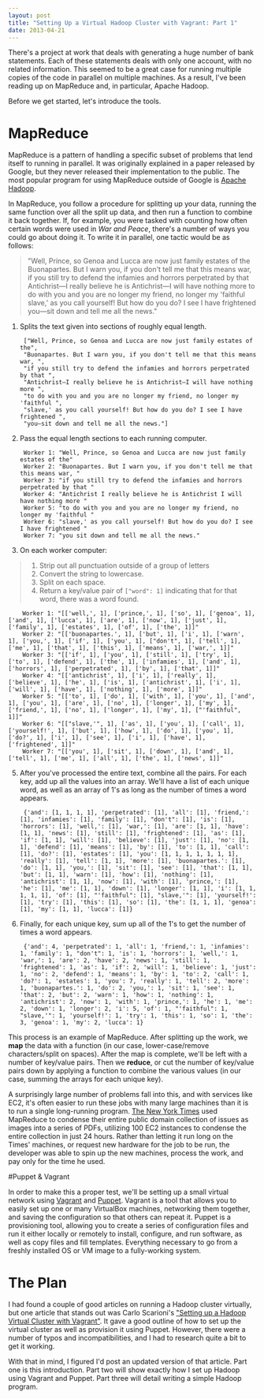 ```yaml
---
layout: post
title: "Setting Up a Virtual Hadoop Cluster with Vagrant: Part 1"
date: 2013-04-21
---
```


There's a project at work that deals with generating a huge number of bank statements. Each of these statements deals with only one account, with no related information. This seemed to be a great case for running multiple copies of the code in parallel on multiple machines. As a result, I've been reading up on MapReduce and, in particular, Apache Hadoop.

Before we get started, let's introduce the tools.

# MapReduce

MapReduce is a pattern of handling a specific subset of problems that lend itself to running in parallel. It was originally explained in a paper released by Google, but they never released their implementation to the public. The most popular program for using MapReduce outside of Google is [Apache Hadoop][hadoop]. 

In MapReduce, you follow a procedure for splitting up your data, running the same function over all the split up data, and then run a function to combine it back together. If, for example, you were tasked with counting how often certain words were used in *War and Peace*, there's a number of ways you could go about doing it. To write it in parallel, one tactic would be as follows:

> "Well, Prince, so Genoa and Lucca are now just family estates of the Buonapartes. But I warn you, if you don't tell me that this means war, if you still try to defend the infamies and horrors perpetrated by that Antichrist—I really believe he is Antichrist—I will have nothing more to do with you and you are no longer my friend, no longer my 'faithful slave,' as you call yourself! But how do you do? I see I have frightened you—sit down and tell me all the news."


1. Splits the text given into sections of roughly equal length. 

        ["Well, Prince, so Genoa and Lucca are now just family estates of the",  
        "Buonapartes. But I warn you, if you don't tell me that this means war, ",  
        "if you still try to defend the infamies and horrors perpetrated by that ",  
        "Antichrist—I really believe he is Antichrist—I will have nothing more ",  
        "to do with you and you are no longer my friend, no longer my 'faithful ",  
        "slave,' as you call yourself! But how do you do? I see I have frightened ",  
        "you—sit down and tell me all the news."]  

2. Pass the equal length sections to each running computer. 

        Worker 1: "Well, Prince, so Genoa and Lucca are now just family estates of the"  
        Worker 2: "Buonapartes. But I warn you, if you don't tell me that this means war, "  
        Worker 3: "if you still try to defend the infamies and horrors perpetrated by that "  
        Worker 4: "Antichrist I really believe he is Antichrist I will have nothing more "  
        Worker 5: "to do with you and you are no longer my friend, no longer my 'faithful "  
        Worker 6: "slave,' as you call yourself! But how do you do? I see I have frightened "  
        Worker 7: "you sit down and tell me all the news."  

3. On each worker computer:  
> 1. Strip out all punctuation outside of a group of letters   
> 2. Convert the string to lowercase.  
> 3. Split on each space.   
> 4. Return a key/value pair of `["word": 1]` indicating that for that word, there was a word found.

        Worker 1: "[['well,', 1], ['prince,', 1], ['so', 1], ['genoa', 1], ['and', 1], ['lucca', 1], ['are', 1], ['now', 1], ['just', 1], ['family', 1], ['estates', 1], ['of', 1], ['the', 1]]"  
        Worker 2: "[['buonapartes.', 1], ['but', 1], ['i', 1], ['warn', 1], ['you,', 1], ['if', 1], ['you', 1], ["don't", 1], ['tell', 1], ['me', 1], ['that', 1], ['this', 1], ['means', 1], ['war,', 1]]"  
        Worker 3: "[['if', 1], ['you', 1], ['still', 1], ['try', 1], ['to', 1], ['defend', 1], ['the', 1], ['infamies', 1], ['and', 1], ['horrors', 1], ['perpetrated', 1], ['by', 1], ['that', 1]]"  
        Worker 4: "[['antichrist', 1], ['i', 1], ['really', 1], ['believe', 1], ['he', 1], ['is', 1], ['antichrist', 1], ['i', 1], ['will', 1], ['have', 1], ['nothing', 1], ['more', 1]]"  
        Worker 5: "[['to', 1], ['do', 1], ['with', 1], ['you', 1], ['and', 1], ['you', 1], ['are', 1], ['no', 1], ['longer', 1], ['my', 1], ['friend,', 1], ['no', 1], ['longer', 1], ['my', 1], ["'faithful", 1]]"  
        Worker 6: "[["slave,'", 1], ['as', 1], ['you', 1], ['call', 1], ['yourself!', 1], ['but', 1], ['how', 1], ['do', 1], ['you', 1], ['do?', 1], ['i', 1], ['see', 1], ['i', 1], ['have', 1], ['frightened', 1]]" 
        Worker 7: "[['you', 1], ['sit', 1], ['down', 1], ['and', 1], ['tell', 1], ['me', 1], ['all', 1], ['the', 1], ['news', 1]]"  
        
5. After you've processed the entire text, combine all the pairs. For each key, add up all the values into an array. We'll have a list of each unique word, as well as an array of 1's as long as the number of times a word appears.

        {'and': [1, 1, 1, 1], 'perpetrated': [1], 'all': [1], 'friend,': [1], 'infamies': [1], 'family': [1], "don't": [1], 'is': [1], 'horrors': [1], 'well,': [1], 'war,': [1], 'are': [1, 1], 'have': [1, 1], 'news': [1], 'still': [1], 'frightened': [1], 'as': [1], 'if': [1, 1], 'will': [1], 'believe': [1], 'just': [1], 'no': [1, 1], 'defend': [1], 'means': [1], 'by': [1], 'to': [1, 1], 'call': [1], 'do?': [1], 'estates': [1], 'you': [1, 1, 1, 1, 1, 1, 1], 'really': [1], 'tell': [1, 1], 'more': [1], 'buonapartes.': [1], 'do': [1, 1], 'you,': [1], 'sit': [1], 'see': [1], 'that': [1, 1], 'but': [1, 1], 'warn': [1], 'how': [1], 'nothing': [1], 'antichrist': [1, 1], 'now': [1], 'with': [1], 'prince,': [1], 'he': [1], 'me': [1, 1], 'down': [1], 'longer': [1, 1], 'i': [1, 1, 1, 1, 1], 'of': [1], "'faithful": [1], "slave,'": [1], 'yourself!': [1], 'try': [1], 'this': [1], 'so': [1], 'the': [1, 1, 1], 'genoa': [1], 'my': [1, 1], 'lucca': [1]}

6. Finally, for each unique key, sum up all of the 1's to get the number of times a word appears.

        {'and': 4, 'perpetrated': 1, 'all': 1, 'friend,': 1, 'infamies': 1, 'family': 1, "don't": 1, 'is': 1, 'horrors': 1, 'well,': 1, 'war,': 1, 'are': 2, 'have': 2, 'news': 1, 'still': 1, 'frightened': 1, 'as': 1, 'if': 2, 'will': 1, 'believe': 1, 'just': 1, 'no': 2, 'defend': 1, 'means': 1, 'by': 1, 'to': 2, 'call': 1, 'do?': 1, 'estates': 1, 'you': 7, 'really': 1, 'tell': 2, 'more': 1, 'buonapartes.': 1, 'do': 2, 'you,': 1, 'sit': 1, 'see': 1, 'that': 2, 'but': 2, 'warn': 1, 'how': 1, 'nothing': 1, 'antichrist': 2, 'now': 1, 'with': 1, 'prince,': 1, 'he': 1, 'me': 2, 'down': 1, 'longer': 2, 'i': 5, 'of': 1, "'faithful": 1, "slave,'": 1, 'yourself!': 1, 'try': 1, 'this': 1, 'so': 1, 'the': 3, 'genoa': 1, 'my': 2, 'lucca': 1}
        
This process is an example of MapReduce. After splitting up the work, we **map** the data with a function (in our case, lower-case/remove characters/split on spaces). After the map is complete, we'll be left with a number of key/value pairs. Then we **reduce**, or cut the number of key/value pairs down by applying a function to combine the various values (in our case, summing the arrays for each unique key). 

A surprisingly large number of problems fall into this, and with services like EC2, it's often easier to run these jobs with many large machines than it is to run a single long-running program. [The New York Times][new-york-times] used MapReduce to condense their entire public domain collection of issues as images into a series of PDFs, utilizing 100 EC2 instances to condense the entire collection in just 24 hours. Rather than letting it run long on the Times' machines, or request new hardware for the job to be run, the developer was able to spin up the new machines, process the work, and pay only for the time he used.

#Puppet & Vagrant

In order to make this a proper test, we'll be setting up a small virtual network using [Vagrant][vagrant] and [Puppet][puppet]. Vagrant is a tool that allows you to easily set up one or many VirtualBox machines, networking them together, and saving the configuration so that others can repeat it. Puppet is a provisioning tool, allowing you to create a series of configuration files and run it either locally or remotely to install, configure, and run software, as well as copy files and fill templates. Everything necessary to go from a freshly installed OS or VM image to a fully-working system.

# The Plan

I had found a couple of good articles on running a Hadoop cluster virtually, but one article that stands out was Carlo Scarioni's ["Setting up a Hadoop Virtual Cluster with Vagrant"][java-hadoop]. It gave a good outline of how to set up the virtual cluster as well as provision it using Puppet. However, there were a number of typos and incompatibilities, and I had to research quite a bit to get it working.

With that in mind, I figured I'd post an updated version of that article. Part one is this introduction. Part two will show exactly how I set up Hadoop using Vagrant and Puppet. Part three will detail writing a simple Hadoop program.

[java-hadoop]: http://cscarioni.blogspot.com/2012/09/setting-up-hadoop-virtual-cluster-with.html
[new-york-times]: http://open.blogs.nytimes.com/2007/11/01/self-service-prorated-super-computing-fun/
[vagrant]: http://www.vagrantup.com/
[puppet]: https://puppetlabs.com/
[hadoop]: http://hadoop.apache.org/
